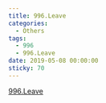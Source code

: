 ```yaml
---
title: 996.Leave
categories:
  - Others
tags:
  - 996
  - 996.Leave
date: 2019-05-08 00:00:00
sticky: 70
---
```


[996.Leave](https://623637646.github.io/996.Leave/)